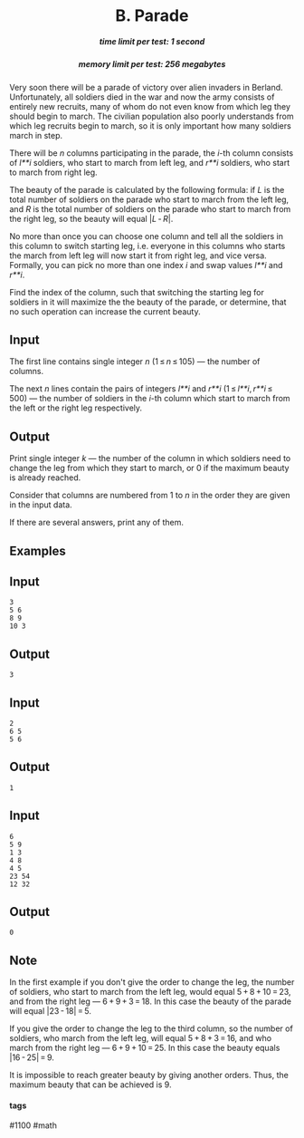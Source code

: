 <h1 style='text-align: center;'> B. Parade</h1>

<h5 style='text-align: center;'>time limit per test: 1 second</h5>
<h5 style='text-align: center;'>memory limit per test: 256 megabytes</h5>

Very soon there will be a parade of victory over alien invaders in Berland. Unfortunately, all soldiers died in the war and now the army consists of entirely new recruits, many of whom do not even know from which leg they should begin to march. The civilian population also poorly understands from which leg recruits begin to march, so it is only important how many soldiers march in step.

There will be *n* columns participating in the parade, the *i*-th column consists of *l**i* soldiers, who start to march from left leg, and *r**i* soldiers, who start to march from right leg.

The beauty of the parade is calculated by the following formula: if *L* is the total number of soldiers on the parade who start to march from the left leg, and *R* is the total number of soldiers on the parade who start to march from the right leg, so the beauty will equal |*L* - *R*|.

No more than once you can choose one column and tell all the soldiers in this column to switch starting leg, i.e. everyone in this columns who starts the march from left leg will now start it from right leg, and vice versa. Formally, you can pick no more than one index *i* and swap values *l**i* and *r**i*. 

Find the index of the column, such that switching the starting leg for soldiers in it will maximize the the beauty of the parade, or determine, that no such operation can increase the current beauty.

## Input

The first line contains single integer *n* (1 ≤ *n* ≤ 105) — the number of columns. 

The next *n* lines contain the pairs of integers *l**i* and *r**i* (1 ≤ *l**i*, *r**i* ≤ 500) — the number of soldiers in the *i*-th column which start to march from the left or the right leg respectively.

## Output

Print single integer *k* — the number of the column in which soldiers need to change the leg from which they start to march, or 0 if the maximum beauty is already reached.

Consider that columns are numbered from 1 to *n* in the order they are given in the input data.

If there are several answers, print any of them.

## Examples

## Input


```
3  
5 6  
8 9  
10 3  

```
## Output


```
3  

```
## Input


```
2  
6 5  
5 6  

```
## Output


```
1  

```
## Input


```
6  
5 9  
1 3  
4 8  
4 5  
23 54  
12 32  

```
## Output


```
0  

```
## Note

In the first example if you don't give the order to change the leg, the number of soldiers, who start to march from the left leg, would equal 5 + 8 + 10 = 23, and from the right leg — 6 + 9 + 3 = 18. In this case the beauty of the parade will equal |23 - 18| = 5.

If you give the order to change the leg to the third column, so the number of soldiers, who march from the left leg, will equal 5 + 8 + 3 = 16, and who march from the right leg — 6 + 9 + 10 = 25. In this case the beauty equals |16 - 25| = 9.

It is impossible to reach greater beauty by giving another orders. Thus, the maximum beauty that can be achieved is 9.



#### tags 

#1100 #math 